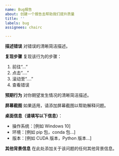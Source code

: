 ```yaml
---
name: Bug报告
about: 创建一个报告去帮助我们提升质量
title: ''
labels: bug
assignees: chairc

---
```


**描述错误**
对错误的清晰简洁描述。

**复现步骤**
复现该行为的步骤：
1. 前往“...”
2. 点击“....”
3. 滚动至“....”
4. 查看错误

**预期行为**
对你期望发生情况的清晰简洁描述。

**屏幕截图**
如果适用，请添加屏幕截图以帮助解释问题。

**桌面信息（请填写以下信息）**：
- 操作系统：[例如 Windows 10]
- 环境：[例如 pip 包，conda 包...]
- 版本：[例如 CUDA 版本，Python 版本...]

**其他背景信息**
在此处添加关于该问题的任何其他背景信息。
